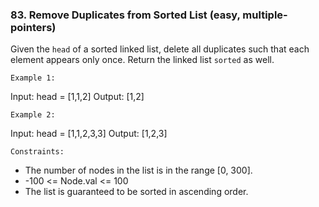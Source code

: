 ### 83. Remove Duplicates from Sorted List (easy, multiple-pointers)

Given the `head` of a sorted linked list, delete all duplicates such that each element appears only once. Return the linked list `sorted` as well.

`Example 1:`

Input: head = [1,1,2]
Output: [1,2]

`Example 2:`

Input: head = [1,1,2,3,3]
Output: [1,2,3]

`Constraints:`

- The number of nodes in the list is in the range [0, 300].
- -100 <= Node.val <= 100
- The list is guaranteed to be sorted in ascending order.
